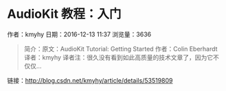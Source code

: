 # AudioKit 教程：入门
作者：kmyhy
日期：2016-12-13 11:37
浏览量：3636
> 简介：原文：AudioKit Tutorial: Getting Started 
  作者：Colin Eberhardt 
  译者：kmyhy
译者注：很久没有看到如此高质量的技术文章了，因为它不仅仅...

 链接：http://blog.csdn.net/kmyhy/article/details/53519809
